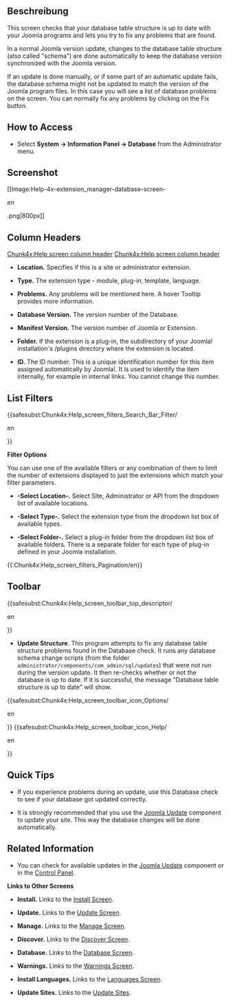 <!-- Display title: Information: Database -->

## Beschreibung

This screen checks that your database table structure is up to date with
your Joomla programs and lets you try to fix any problems that are
found.

In a normal Joomla version update, changes to the database table
structure (also called "schema") are done automatically to keep the
database version synchronized with the Joomla version.

If an update is done manually, or if some part of an automatic update
fails, the database schema might not be updated to match the version of
the Joomla program files. In this case you will see a list of database
problems on the screen. You can normally fix any problems by clicking on
the Fix button.

## How to Access

- Select **System **→** Information Panel **→** Database** from the
  Administrator menu.

## Screenshot

\[\[Image:Help-4x-extension_manager-database-screen-

en

.png\|800px\]\]

## Column Headers

<a
href="https://docs.joomla.org/index.php?title=Chunk4x:Help_screen_column_header&amp;action=edit&amp;redlink=1"
class="new"
title="Chunk4x:Help screen column header (page does not exist)">Chunk4x:Help
screen column header</a> <a
href="https://docs.joomla.org/index.php?title=Chunk4x:Help_screen_column_header&amp;action=edit&amp;redlink=1"
class="new"
title="Chunk4x:Help screen column header (page does not exist)">Chunk4x:Help
screen column header</a>

- **Location.** Specifies if this is a site or administrator extension.

<!-- -->

- **Type.** The extension type - module, plug-in, template, language.

<!-- -->

- **Problems.** Any problems will be mentioned here. A hover Tooltip
  provides more information.

<!-- -->

- **Database Version.** The version number of the Database.

<!-- -->

- **Manifest Version.** The version number of Joomla or Extension.

<!-- -->

- **Folder.** If the extension is a plug-in, the subdirectory of your
  Joomla! installation's /plugins directory where the extension is
  located.

<!-- -->

- **ID.** The ID number. This is a unique identification number for this
  item assigned automatically by Joomla!. It is used to identify the
  item internally, for example in internal links. You cannot change this
  number.

## List Filters

{{safesubst:Chunk4x:Help_screen_filters_Search_Bar_Filter/

en

}}

**Filter Options**

You can use one of the available filters or any combination of them to
limit the number of extensions displayed to just the extensions which
match your filter parameters.

- **-Select Location-.** Select Site, Administrator or API from the
  dropdown list of available locations.

<!-- -->

- **-Select Type-.** Select the extension type from the dropdown list
  box of available types.

<!-- -->

- **-Select Folder-.** Select a plug-in folder from the dropdown list
  box of available folders. There is a separate folder for each type of
  plug-in defined in your Joomla installation.

{{:Chunk4x:Help_screen_filters_Pagination/en}}

## Toolbar

{{safesubst:Chunk4x:Help_screen_toolbar_top_descriptor/

en

}}

- **Update Structure**. This program attempts to fix any database table
  structure problems found in the Database check. It runs any database
  schema change scripts (from the folder
  `administrator/components/com_admin/sql/updates`) that were not run
  during the version update. It then re-checks whether or not the
  database is up to date. If it is successful, the message "Database
  table structure is up to date" will show.

{{safesubst:Chunk4x:Help_screen_toolbar_icon_Options/

en

}} {{safesubst:Chunk4x:Help_screen_toolbar_icon_Help/

en

}}

## Quick Tips

- If you experience problems during an update, use this Database check
  to see if your database got updated correctly.

<!-- -->

- It is strongly recommended that you use the
  <a href="https://docs.joomla.org/Help4.x:Joomla_Update/de" class="new"
  title="Special:MyLanguage/Help4.x:Joomla Update/de (page does not exist)">Joomla
  Update</a> component to update your site. This way the database
  changes will be done automatically.

## Related Information

- You can check for available updates in the
  <a href="https://docs.joomla.org/Help4.x:Joomla_Update/de" class="new"
  title="Special:MyLanguage/Help4.x:Joomla Update/de (page does not exist)">Joomla
  Update</a> component or in the
  <a href="https://docs.joomla.org/Help4.x:Site_Control_Panel/de"
  class="new"
  title="Special:MyLanguage/Help4.x:Site Control Panel/de (page does not exist)">Control
  Panel</a>.

**Links to Other Screens**

- **Install.** Links to the [Install
  Screen](https://docs.joomla.org/Help4.x:Extensions:_Install/de "Special:MyLanguage/Help4.x:Extensions: Install/de").

<!-- -->

- **Update.** Links to the [Update
  Screen](https://docs.joomla.org/Help4.x:Extensions:_Update/de "Special:MyLanguage/Help4.x:Extensions: Update/de").

<!-- -->

- **Manage.** Links to the [Manage
  Screen](https://docs.joomla.org/Help4.x:Extensions:_Manage/de "Special:MyLanguage/Help4.x:Extensions: Manage/de").

<!-- -->

- **Discover.** Links to the [Discover
  Screen](https://docs.joomla.org/Help4.x:Extensions:_Discover/de "Special:MyLanguage/Help4.x:Extensions: Discover/de").

<!-- -->

- **Database.** Links to the [Database
  Screen](https://docs.joomla.org/Help4.x:Information:_Database/de "Special:MyLanguage/Help4.x:Information: Database/de").

<!-- -->

- **Warnings.** Links to the [Warnings
  Screen](https://docs.joomla.org/Help4.x:Information:_Warnings/de "Special:MyLanguage/Help4.x:Information: Warnings/de").

<!-- -->

- **Install Languages.** Links to the [Languages
  Screen](https://docs.joomla.org/Help4.x:Extensions_Extension_Manager_Languages/de "Special:MyLanguage/Help4.x:Extensions Extension Manager Languages/de").

<!-- -->

- **Update Sites.** Links to the [Update
  Sites](https://docs.joomla.org/Help4.x:Extensions:_Update/de "Special:MyLanguage/Help4.x:Extensions: Update/de").
